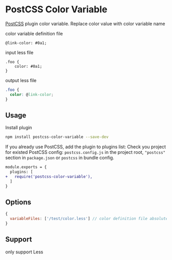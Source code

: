 # PostCSS Color Variable

[PostCSS] plugin color variable. Replace color value with color variable name

[PostCSS]: https://github.com/postcss/postcss
color variable definition file
```less
@link-color: #0a1;
```

input less file
```less
.foo {
    color: #0a1;
}
```
output less file
```css
.foo {
  color: @link-color;
}
```

## Usage

Install plugin
```bash
npm install postcss-color-variable --save-dev
```

If you already use PostCSS, add the plugin to plugins list:
Check you project for existed PostCSS config: `postcss.config.js`
in the project root, `"postcss"` section in `package.json`
or `postcss` in bundle config.

```diff
module.exports = {
  plugins: [
+   require('postcss-color-variable'),
  ]
}
```

## Options
```js
{
  variableFiles: ['/test/color.less'] // color definition file absolute path
}
```

## Support
only support Less

